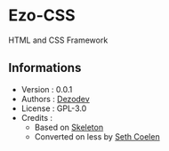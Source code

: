 # Ezo-CSS
HTML and CSS Framework

## Informations

* Version : 0.0.1
* Authors : [Dezodev](https://dezo.dev)
* License : GPL-3.0
* Credits :
    * Based on [Skeleton](http://getskeleton.com/)
    * Converted on less by [Seth Coelen](https://github.com/WhatsNewSaes/Skeleton-Less)
